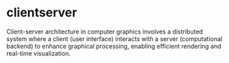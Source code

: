 # clientserver
Client-server architecture in computer graphics involves a distributed system where a client (user interface) interacts with a server (computational backend) to enhance graphical processing, enabling efficient rendering and real-time visualization.
